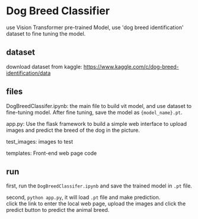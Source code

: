 # Dog Breed Classifier

use Vision Transformer pre-trained Model, use 'dog breed identification' dataset to fine tuning the model.

## dataset
download dataset from kaggle: https://www.kaggle.com/c/dog-breed-identification/data

## files
DogBreedClassifer.ipynb: the main file to build vit model, and use dataset to fine-tuning model.
After fine tuning, save the model as `{model_name}.pt`.

app.py: Use the flask framework to build a simple web interface to upload images and predict the breed of the dog in the picture.

test_images: images to test

templates: Front-end web page code

## run 
first, run the `DogBreedClassifer.ipynb` and save the trained model in `.pt` file.

second, `python app.py`, it will load `.pt` file and make prediction.   
click the link to enter the local web page, upload the images and click the predict button to predict the animal breed.
